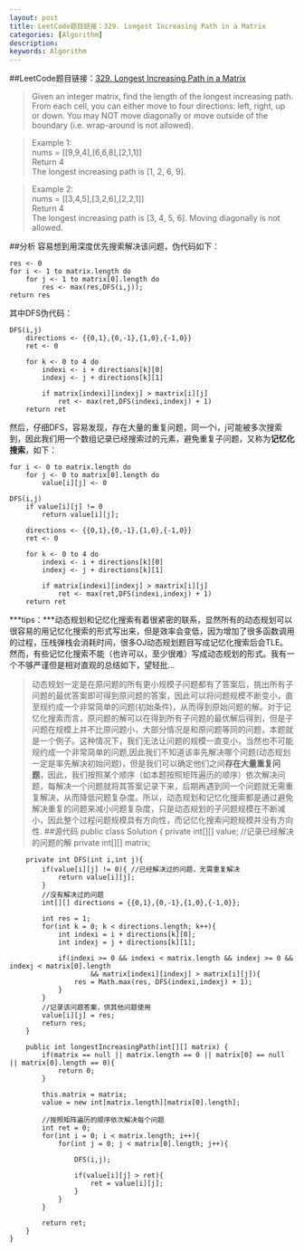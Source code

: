 ```yaml
---
layout: post
title: LeetCode题目链接：329. Longest Increasing Path in a Matrix
categories: [Algorithm]
description: 
keywords: Algorithm
---
```


##LeetCode题目链接：[329. Longest Increasing Path in a Matrix](https://leetcode.com/problems/longest-increasing-path-in-a-matrix/)
>Given an integer matrix, find the length of the longest increasing path.</br>
From each cell, you can either move to four directions: left, right, up or down. You may NOT move diagonally or move outside of the boundary (i.e. wrap-around is not allowed).</br>

>Example 1:</br>
>nums = [[9,9,4],[6,6,8],[2,1,1]]</br>
>Return 4</br>
The longest increasing path is [1, 2, 6, 9].

>Example 2:</br>
>nums = [[3,4,5],[3,2,6],[2,2,1]]</br>
>Return 4</br>
The longest increasing path is [3, 4, 5, 6]. Moving diagonally is not allowed.

##分析
容易想到用深度优先搜索解决该问题，伪代码如下：
	
	res <- 0
	for i <- 1 to matrix.length do
		for j <- 1 to matrix[0].length do
			res <- max(res,DFS(i,j));
	return res
其中DFS伪代码：
	
	DFS(i,j) 
        directions <- {{0,1},{0,-1},{1,0},{-1,0}}
		ret <- 0

		for k <- 0 to 4 do
			indexi <- i + directions[k][0]
			indexj <- j + directions[k][1]

			if matrix[indexi][indexj] > maxtrix[i][j]
				ret <- max(ret,DFS(indexi,indexj) + 1)
		return ret 
然后，仔细DFS，容易发现，存在大量的重复问题，同一个i，j可能被多次搜索到，因此我们用一个数组记录已经搜索过的元素，避免重复子问题，又称为**记忆化搜索**，如下：

	for i <- 0 to matrix.length do
		for j <- 0 to matrix[0].length do
			value[i][j] <- 0
	
	DFS(i,j) 
		if value[i][j] != 0
			return value[i][j];

        directions <- {{0,1},{0,-1},{1,0},{-1,0}}
		ret <- 0

		for k <- 0 to 4 do
			indexi <- i + directions[k][0]
			indexj <- j + directions[k][1]

			if matrix[indexi][indexj] > maxtrix[i][j]
				ret <- max(ret,DFS(indexi,indexj) + 1)
		return ret 
***tips：***动态规划和记忆化搜索有着很紧密的联系，显然所有的动态规划可以很容易的用记忆化搜索的形式写出来，但是效率会变低，因为增加了很多函数调用的过程，压栈弹栈会消耗时间，很多OJ动态规划题目写成记忆化搜索后会TLE。然而，有些记忆化搜索不能（也许可以，至少很难）写成动态规划的形式。我有一个不够严谨但是相对直观的总结如下，望轻批...
>动态规划一定是在原问题的所有更小规模子问题都有了答案后，挑出所有子问题的最优答案即可得到原问题的答案，因此可以将问题规模不断变小，直至规约成一个非常简单的问题(初始条件)，从而得到原始问题的解。对于记忆化搜索而言，原问题的解可以在得到所有子问题的最优解后得到，但是子问题在规模上并不比原问题小，大部分情况是和原问题等同的问题，本题就是一个例子。这种情况下，我们无法让问题的规模一直变小，当然也不可能规约成一个非常简单的问题,因此我们不知道该率先解决哪个问题(动态规划一定是率先解决初始问题)，但是我们可以确定他们之间**存在大量重复问题**，因此，我们按照某个顺序（如本题按照矩阵遍历的顺序）依次解决问题，每解决一个问题就将其答案记录下来，后期再遇到同一个问题就无需重复解决，从而降低问题复杂度。所以，动态规划和记忆化搜索都是通过避免解决重复的问题来减小问题复杂度，只是动态规划的子问题规模在不断减小，因此整个过程问题规模具有方向性，而记忆化搜索问题规模并没有方向性. 
##源代码
	public class Solution {
		private int[][] value; //记录已经解决的问题的解
		private int[][] matrix;
		
		private int DFS(int i,int j){
			if(value[i][j] != 0){ //已经解决过的问题，无需重复解决
				return value[i][j];
			}
			//没有解决过的问题
			int[][] directions = {{0,1},{0,-1},{1,0},{-1,0}};
			
			int res = 1;
			for(int k = 0; k < directions.length; k++){
				int indexi = i + directions[k][0];
				int indexj = j + directions[k][1];
				
				if(indexi >= 0 && indexi < matrix.length && indexj >= 0 && indexj < matrix[0].length 
						&& matrix[indexi][indexj] > matrix[i][j]){
					res = Math.max(res, DFS(indexi,indexj) + 1);
				}
			}
			//记录该问题答案，供其他问题使用
			value[i][j] = res;
			return res;
		}
		
	    public int longestIncreasingPath(int[][] matrix) {
	    	if(matrix == null || matrix.length == 0 || matrix[0] == null || matrix[0].length == 0){
	    		return 0;
	    	}
	    	
	    	this.matrix = matrix;
	    	value = new int[matrix.length][matrix[0].length];
	    	
	    	//按照矩阵遍历的顺序依次解决每个问题
	    	int ret = 0;
	    	for(int i = 0; i < matrix.length; i++){
	    		for(int j = 0; j < matrix[0].length; j++){
	    			
	    			DFS(i,j);
	    			
	    			if(value[i][j] > ret){
	    				ret = value[i][j];
	    			}
	    		}
	    	}
	    	
	    	return ret;	        
	    }
	}


